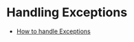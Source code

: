 # Handling Exceptions

* [How to handle Exceptions](http://docs.oracle.com/javase/tutorial/essential/exceptions/handling.html)

